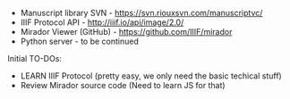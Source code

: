 * Manuscript library SVN - https://svn.riouxsvn.com/manuscriptvc/
* IIIF Protocol API - http://iiif.io/api/image/2.0/
* Mirador Viewer (GitHub) - https://github.com/IIIF/mirador
* Python server - to be continued

Initial TO-DOs:
- LEARN IIIF Protocol (pretty easy, we only need the basic techical stuff)
- Review Mirador source code (Need to learn JS for that)
